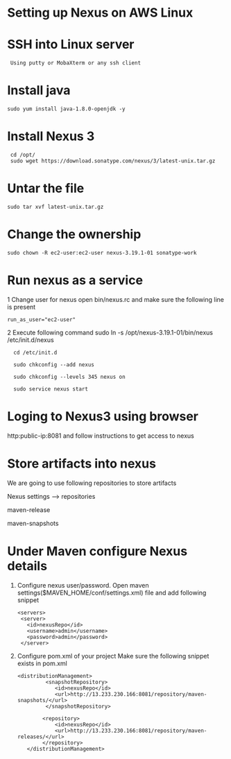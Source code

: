 # Setting up Nexus on AWS Linux
# SSH into Linux server
     Using putty or MobaXterm or any ssh client
# Install java
    sudo yum install java-1.8.0-openjdk -y
    
# Install Nexus 3
     cd /opt/
     sudo wget https://download.sonatype.com/nexus/3/latest-unix.tar.gz
     
     
# Untar the file
    sudo tar xvf latest-unix.tar.gz
    
 # Change the ownership
    sudo chown -R ec2-user:ec2-user nexus-3.19.1-01 sonatype-work
    
 
# Run nexus as a service
1 Change user for nexus
    open bin/nexus.rc and make sure the following line is present
    
    run_as_user="ec2-user"

2 Execute following command
      sudo ln -s /opt/nexus-3.19.1-01/bin/nexus /etc/init.d/nexus
      
      cd /etc/init.d
      
      sudo chkconfig --add nexus
      
      sudo chkconfig --levels 345 nexus on
      
      sudo service nexus start
      
      
# Loging to Nexus3 using browser
  http:public-ip:8081
  and follow instructions to get access to nexus

# Store artifacts into nexus
We are going to use following repositories to store artifacts

Nexus settings --> repositories

maven-release

maven-snapshots

# Under Maven configure Nexus details
1. Configure nexus user/password.
Open maven settings($MAVEN_HOME/conf/settings.xml) file and add following snippet

       <servers>
        <server>
          <id>nexusRepo</id>
          <username>admin</username>
          <password>admin</password>
        </server>
      </servers>
  
  
2. Configure pom.xml of your project
  Make sure the following snippet exists in pom.xml
  
       <distributionManagement>
                <snapshotRepository>
                   <id>nexusRepo</id>
                   <url>http://13.233.230.166:8081/repository/maven-snapshots/</url>
                </snapshotRepository>

               <repository>
                   <id>nexusRepo</id>
                   <url>http://13.233.230.166:8081/repository/maven-releases/</url>
               </repository>
          </distributionManagement>
